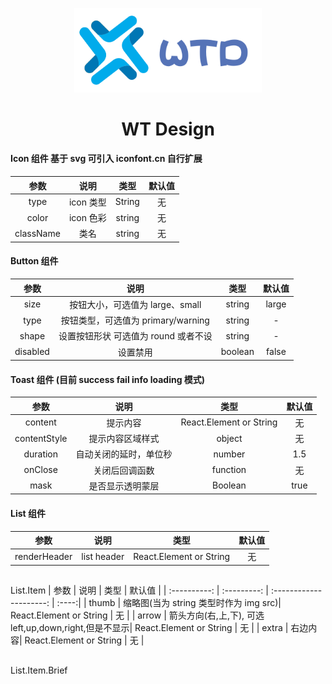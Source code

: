 <p align="center">
  <a>
    <img width="300" src="./public/logo.png">
  </a>
</p>
<h1 align="center">WT Design</h1>

#### Icon 组件 基于 svg 可引入 iconfont.cn 自行扩展

|   参数    |   说明    |  类型  | 默认值 |
| :-------: | :-------: | :----: | :----: |
|   type    | icon 类型 | String |   无   |
|   color   | icon 色彩 | string |   无   |
| className |   类名    | string |   无   |

#### Button 组件

|   参数   |                 说明                 |  类型   | 默认值 |
| :------: | :----------------------------------: | :-----: | :----: |
|   size   |   按钮大小，可选值为 large、small    | string  | large  |
|   type   |  按钮类型，可选值为 primary/warning  | string  |   -    |
|  shape   | 设置按钮形状 可选值为 round 或者不设 | string  |   -    |
| disabled |               设置禁用               | boolean | false  |

#### Toast 组件 (目前 success fail info loading 模式)

|     参数     |          说明          |          类型           | 默认值 |
| :----------: | :--------------------: | :---------------------: | :----: |
|   content    |        提示内容        | React.Element or String |   无   |
| contentStyle |    提示内容区域样式    |         object          |   无   |
|   duration   | 自动关闭的延时，单位秒 |         number          |  1.5   |
|   onClose    |     关闭后回调函数     |        function         |   无   |
|     mask     |    是否显示透明蒙层    |         Boolean         |  true  |

#### List 组件

|     参数     |    说明     |          类型           | 默认值 |
| :----------: | :---------: | :---------------------: | :----: |
| renderHeader | list header | React.Element or String |   无   |

##

List.Item
| 参数 | 说明 | 类型 | 默认值 |
| :----------: | :---------: | :---------------------: | :----:|
| thumb | 缩略图(当为 string 类型时作为 img src)| React.Element or String | 无 |
| arrow | 箭头方向(右,上,下), 可选 left,up,down,right,但是不显示| React.Element or String | 无 |
| extra | 右边内容| React.Element or String | 无 |

##

List.Item.Brief
